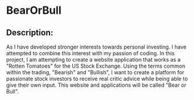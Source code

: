 # BearOrBull

## Description:
As I have developed stronger interests towards personal investing. I have attempted to combine this interest with my passion of coding. In this project, I am attempting to create a website application that works as a "Rotten Tomatoes" for the US Stock Exchange. Using the terms common within the trading, "Bearish" and "Bullish", I want to create a platform for passionate stock investors to receive real critic advice while being able to give their own input. This website and applications will be called "Bear or Bull". 

